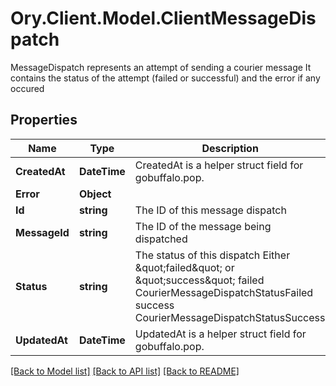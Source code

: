 # Ory.Client.Model.ClientMessageDispatch
MessageDispatch represents an attempt of sending a courier message It contains the status of the attempt (failed or successful) and the error if any occured

## Properties

Name | Type | Description | Notes
------------ | ------------- | ------------- | -------------
**CreatedAt** | **DateTime** | CreatedAt is a helper struct field for gobuffalo.pop. | 
**Error** | **Object** |  | [optional] 
**Id** | **string** | The ID of this message dispatch | 
**MessageId** | **string** | The ID of the message being dispatched | 
**Status** | **string** | The status of this dispatch Either \&quot;failed\&quot; or \&quot;success\&quot; failed CourierMessageDispatchStatusFailed success CourierMessageDispatchStatusSuccess | 
**UpdatedAt** | **DateTime** | UpdatedAt is a helper struct field for gobuffalo.pop. | 

[[Back to Model list]](../README.md#documentation-for-models) [[Back to API list]](../README.md#documentation-for-api-endpoints) [[Back to README]](../README.md)

